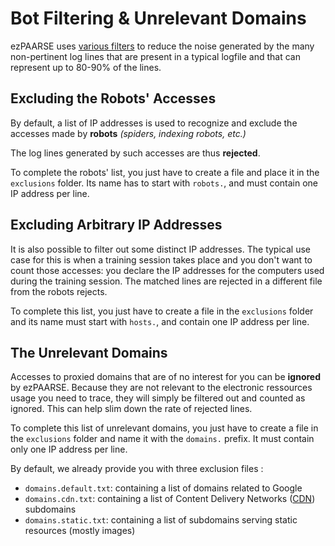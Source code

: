 # Bot Filtering & Unrelevant Domains

ezPAARSE uses [various filters](https://github.com/ezpaarse-project/ezpaarse-exclusions) to reduce the noise generated by the many non-pertinent log lines that are present in a typical logfile and that can represent up to 80-90% of the lines.

## Excluding the Robots' Accesses
By default, a list of IP addresses is used to recognize and exclude the accesses made by **robots** *(spiders, indexing robots, etc.)*

The log lines generated by such accesses are thus **rejected**.

To complete the robots' list, you just have to create a file and place it in the `exclusions` folder. Its name has to start with `robots.`, and must contain one IP address per line.

## Excluding Arbitrary IP Addresses
It is also possible to filter out some distinct IP addresses.
The typical use case for this is when a training session takes place and you don't want to count those accesses: you declare the IP addresses for the computers used during the training session.
The matched lines are rejected in a different file from the robots rejects.

To complete this list, you just have to create a file in the `exclusions` folder and its name must start with `hosts.`, and contain one IP address per line.

## The Unrelevant Domains
Accesses to proxied domains that are of no interest for you can be **ignored** by ezPAARSE. Because they are not relevant to the electronic ressources usage you need to trace, they will simply be filtered out and counted as ignored. This can help slim down the rate of rejected lines.

To complete this list of unrelevant domains, you just have to create a file in the `exclusions` folder and name it with the `domains.` prefix. It must contain only one IP address per line.

By default, we already provide you with three exclusion files :
  * `domains.default.txt`: containing a list of domains related to Google
  * `domains.cdn.txt`: containing a list of Content Delivery Networks ([CDN](https://en.wikipedia.org/wiki/Content_delivery_network)) subdomains
  * `domains.static.txt`: containing a list of subdomains serving static resources (mostly images)

